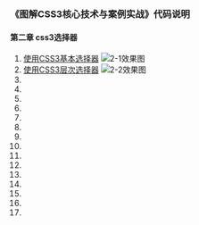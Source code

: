 

### 《图解CSS3核心技术与案例实战》代码说明

#### 第二章 css3选择器

 1. [使用CSS3基本选择器](https://github.com/gwolf999/code/blob/master/%E5%9B%BE%E8%A7%A3CSS3%E6%A0%B8%E5%BF%83%E6%8A%80%E6%9C%AF%E4%B8%8E%E6%A1%88%E4%BE%8B%E5%AE%9E%E6%88%98code/code/chapter-2/2-1.html)
   ![2-1效果图](./images/2-1.png "2-1.png")
 2. [使用CSS3层次选择器](https://github.com/gwolf999/code/blob/master/%E5%9B%BE%E8%A7%A3CSS3%E6%A0%B8%E5%BF%83%E6%8A%80%E6%9C%AF%E4%B8%8E%E6%A1%88%E4%BE%8B%E5%AE%9E%E6%88%98code/code/chapter-2/2-2.html)
   ![2-2效果图](./images/2-2.png "2-2.png")
 3. []()
 4. []()
 5. []()
 6. []()
 7. []()
 8. []()
 9. []()
 10. []()
 11. []()
 12. []()
 13. []()
 14. []()
 15. []()
 16. []()
 17. []()

